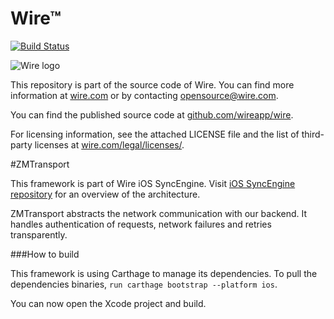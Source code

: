 # Wire™
[![Build Status](https://travis-ci.org/wireapp/wire-ios-transport.svg?branch=master)](https://travis-ci.org/wireapp/wire-ios-transport)

![Wire logo](https://github.com/wireapp/wire/blob/master/assets/logo.png?raw=true)

This repository is part of the source code of Wire. You can find more information at [wire.com](https://wire.com) or by contacting opensource@wire.com.

You can find the published source code at [github.com/wireapp/wire](https://github.com/wireapp/wire).

For licensing information, see the attached LICENSE file and the list of third-party licenses at [wire.com/legal/licenses/](https://wire.com/legal/licenses/).

#ZMTransport

This framework is part of Wire iOS SyncEngine. Visit [iOS SyncEngine repository](http://github.com/wireapp/zmessaging-cocoa) for an overview of the architecture.

ZMTransport abstracts the network communication with our backend. It handles authentication of requests, network failures and retries transparently.

###How to build

This framework is using Carthage to manage its dependencies. To pull the dependencies binaries, `run carthage bootstrap --platform ios`.

You can now open the Xcode project and build.
